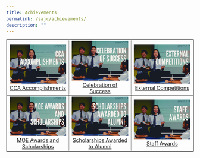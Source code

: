 ```yaml
---
title: Achievements
permalink: /sajc/achievements/
description: ""
---
```

<table style="border-collapse: collapse; width: 100%;" border="1">
<tbody>
<tr>
<td style="width: 33.3333%; text-align: center;"><a href="/sajc/achievements/cca-accomplishments"><img src="/images/a1.jpg"></a><a href="/sajc/achievements/cca-accomplishments">CCA Accomplishments</a></td>
<td style="width: 33.3333%; text-align: center;"><a href="/sajc/achievements/celebration-of-success"><img src="/images/a2.jpg"></a><a href="/sajc/achievements/celebration-of-success">Celebration of Success</a></td>
<td style="width: 33.3333%; text-align: center;"><a href="/sajc/achievements/external-competitions"><img src="/images/a3.jpg"></a><a href="/sajc/achievements/external-competitions">External Competitions</a></td>
</tr>
<tr>
<td style="width: 33.3333%; text-align: center;"><a href="/sajc/achievements/moe-awards-and-scholarships"><img src="/images/a4.jpg"></a><a href="/sajc/achievements/moe-awards-and-scholarships">MOE Awards and Scholarships</a></td>
<td style="width: 33.3333%; text-align: center;"><a href="/sajc/achievements/scholarships-awarded-to-alumni"><img src="/images/a5.jpg"></a><a href="/sajc/achievements/scholarships-awarded-to-alumni">Scholarships Awarded to Alumni</a></td>
<td style="width: 33.3333%; text-align: center;"><a href="/sajc/achievements/staff-awards"><img src="/images/a6.jpg"></a><a href="/sajc/achievements/staff-awards">Staff Awards</a></td>
</tr>
</tbody>
</table>
